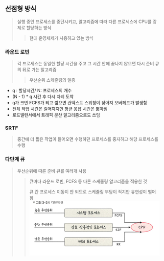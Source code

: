 ## 선점형 방식
> 실행 중인 프로세스를 중단시키고, 알고리즘에 따라 다른 프로세스에 CPU를 강제로 할당하는 방식
> > 현대 운영체제가 사용하고 있는 방식

### 라운드 로빈
> 각 프로세스는 동일한 할당 시간을 주고 그 시간 안에 끝나지 않으면 다시 준비 큐의 뒤로 가는 알고리즘
> > 우선순위 스케줄링의 일종
- q : 할당시간/ N: 프로세스의 개수
- (N - 1) * q 시간 후 다시 차례 도착
- q가 크면 FCFS가 되고 짧으면 컨텍스트 스위칭이 잦아져 오버헤드가 발생함
- 전체 작업 시간은 길어지지만 평균 응답 시간은 짧아짐
- 로드밸런서에서 트래픽 분산 알고리즘으로도 쓰임

### SRTF
> 중간에 더 짧은 작업이 들어오면 수행하던 프로세스를 중지하고 해당 프로세스를 수행

### 다단계 큐
> 우선순위에 따른 준비 큐를 여러개 사용
> > 큐마다 라운드 로빈, FCFS 등 다른 스케줄링 알고리즘을 적용한 것
> >
> > 큐 간 프로세스 이동이 안 되므로 스케줄링 부담이 적지만 유연성이 떨어짐
![img.png](img.png)